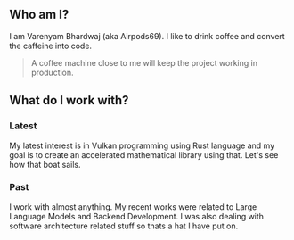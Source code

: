 
## Who am I?

I am Varenyam Bhardwaj (aka Airpods69). I like to drink coffee and convert the caffeine into code.

> A coffee machine close to me will keep the project working in production.

## What do I work with?

### Latest
My latest interest is in Vulkan programming using Rust language and my goal is to create an accelerated mathematical library using that. Let's see how that boat sails.

### Past
I work with almost anything. My recent works were related to Large Language Models and Backend Development. I was also dealing with software architecture related stuff so thats a hat I have put on.
